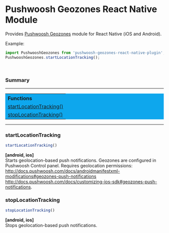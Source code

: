 # Pushwoosh Geozones React Native Module #

Provides [Pushwoosh Geozones](https://www.pushwoosh.com/docs/geozones) module for React Native (iOS and Android).

Example:

```js
import PushwooshGeozones from 'pushwoosh-geozones-react-native-plugin';
PushwooshGeozones.startLocationTracking();
```

<br>
<h3>Summary</h3>
<hr />
<table width=100% style='background-color:#0EA7ED;'>
<tbody>
<tr>
<th align="left" colspan="2"><strong>Functions</strong></th>
</tr>
<tr class="even"><td><a href="#startLocationTracking">startLocationTracking()</a></td></tr>
<tr class="odd"><td><a href="#stopLocationTracking">stopLocationTracking()</a></td></tr>
</tbody>
</table>
<hr />


### startLocationTracking

```js
startLocationTracking()
```

**[android, ios]**  
Starts geolocation-based push notifications. Geozones are configured in Pushwoosh Control panel.
Requires geolocation permissions:  
http://docs.pushwoosh.com/docs/androidmanifestxml-modifications#geozones-push-notifications   http://docs.pushwoosh.com/docs/customizing-ios-sdk#geozones-push-notifications.


### stopLocationTracking

```js
stopLocationTracking()
```
**[android, ios]**  
Stops geolocation-based push notifications.
